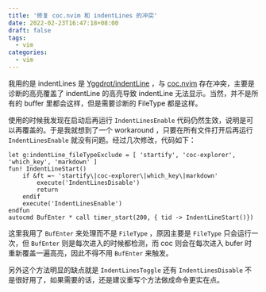 ```yaml
---
title: '修复 coc.nvim 和 indentLines 的冲突'
date: 2022-02-23T16:47:18+08:00
draft: false
tags:
  - vim
categories:
  - vim
---
```


我用的是 indentLines 是 [Yggdrot/indentLine](https://github.com/Yggdroot/indentLine) ，与 [coc.nvim](https://github.com/Yggdroot/neoclide/coc.nvim) 存在冲突，主要是诊断的高亮覆盖了 indentLine 的高亮导致 indentLine 无法显示。当然，并不是所有的 buffer 里都会这样，但是需要诊断的 FileType 都是这样。

使用的时候我发现在启动后再运行 `IndentLinesEnable` 代码仍然生效，说明是可以再覆盖的。于是我就想到了一个 workaround ，只要在所有文件打开后再运行 `IndentLinesEnable` 就没有问题。经过几次修改，代码如下：

```viml
let g:indentLine_fileTypeExclude = [ 'startify', 'coc-explorer', 'which_key', 'markdown' ]
fun! IndentLineStart()
    if &ft =~ 'startify\|coc-explorer\|which_key\|markdown'
        execute('IndentLinesDisable')
        return
    endif
    execute('IndentLinesEnable')
endfun
autocmd BufEnter * call timer_start(200, { tid -> IndentLineStart()})
```

这里我用了 `BufEnter` 来处理而不是 `FileType` ，原因主要是 `FileType` 只会运行一次，但 `BufEnter` 则是每次进入的时候都检测，而 coc 则会在每次进入 bufer 时重新覆盖一遍高亮，因此不得不用 `BufEnter` 来触发。

另外这个方法明显的缺点就是 `IndentLinesToggle` 还有 `IndentLinesDisable` 不是很好用了，如果需要的话，还是建议重写个方法做成命令更实在点。
